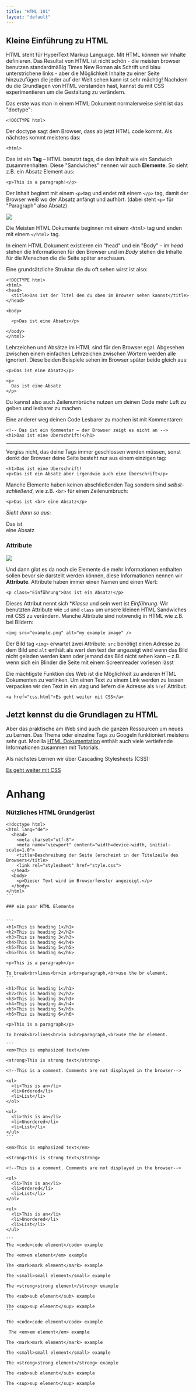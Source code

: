 ```yaml
---
title: "HTML 101"
layout: "default"
---
```


## Kleine Einführung zu HTML

HTML steht für HyperText Markup Language. Mit HTML können wir Inhalte definieren. Das Resultat von HTML ist nicht schön - die meisten browser benutzen standardmäßig Times New Roman als Schrift und blau unterstrichene links - aber die Möglichkeit Inhalte zu einer Seite hinzuzufügen die jeder auf der Welt sehen kann ist sehr mächtig! Nachdem du die Grundlagen von HTML verstanden hast, kannst du mit CSS experimentieren um die Gestaltung zu verändern. 

Das erste was man in einem HTML Dokument normalerweise sieht ist das "doctype":

```
<!DOCTYPE html>
```
Der doctype sagt dem Browser, dass ab jetzt HTML code kommt. Als nächstes kommt meistens das:

```
<html>
```

Das ist ein **Tag** – HTML benutzt tags, die den Inhalt wie ein Sandwich zusammenhalten. Diese "Sandwiches" nennen wir auch **Elemente**. So sieht z.B. ein Absatz Element aus:

```
<p>This is a paragraph!</p>
```
Der Inhalt beginnt mit einem `<p>`tag und endet mit einem `</p>` tag, damit der Browser weiß wo der Absatz anfängt und aufhört. (dabei steht `<p>` für "Paragraph" also Absatz)

![](assets/html-element.png)

Die Meisten HTML Dokumente beginnen mit einem `<html>` tag und enden mit einem `</html>` tag.

In einem HTML Dokument existieren ein "head" und ein "Body" – im *head* stehen die Informationen für den Browser und im *Body* stehen die Inhalte für die Menschen die die Seite später anschauen.

Eine grundsätzliche Struktur die du oft sehen wirst ist also:

```
<!DOCTYPE html>
<html>
<head>
  <title>Das ist der Titel den du oben im Browser sehen kannst</title>
</head>

<body>
  
  <p>Das ist eine Absatz</p>
  
</body>
</html>
```

Lehrzeichen und Absätze im HTML sind für den Browser egal. Abgesehen zwischen einem einfachen Lehrzeichen zwischen Wörtern werden alle ignoriert.
Diese beiden Beispiele sehen im Browser später beide gleich aus:

```
<p>Das ist eine Absatz</p>
```

```
<p>
  Das ist eine Absatz
</p>
```
Du kannst also auch Zeilenumbrüche nutzen um deinen Code mehr Luft zu geben und lesbarer zu machen. 


Eine anderer weg deinen Code Lesbarer zu machen ist mit Kommentaren:

```
<!-- Das ist ein Kommentar – der Browser zeigt es nicht an -->
<h1>Das ist eine Überschrift!</h1>
```
---
Vergiss nicht, das deine Tags immer geschlossen werden müssen, sonst denkt der Browser deine Seite besteht nur aus einem einzigen tag:

```
<h1>Das ist eine Überschrift!
<p>Das ist ein Absatz aber irgendwie auch eine Überschrift</p>
```
Manche Elemente haben keinen abschließenden Tag sondern sind *selbst-schließend*, wie z.B. `<br>` für einen Zeilenumbruch:

```
<p>Das ist <br> eine Absatz</p>
```
*Sieht dann so aus:*
<p>Das ist <br> eine Absatz</p>

### Attribute

![](assets/html-attribute.png)

Und dann gibt es da noch die Elemente die mehr Informationen enthalten sollen bevor sie darstellt werden können, diese Informationen nennen wir **Attribute**. Attribute haben immer einen Namen und einen Wert:

```
<p class="Einführung">Das ist ein Absatz!</p>
```

Dieses Attribut nennt sich **Klasse* und sein wert ist *Einführung*. Wir benutzten Attribute wie `id` und `class` um unsere kleinen HTML Sandwiches mit CSS zu verändern. 
Manche Attribute sind notwendig in HTML wie z.B. bei Bildern:

```
<img src="example.png" alt="my example image" />
```
Der Bild tag `<img>` erwartet zwei Attribute: `src` benötigt einen Adresse zu dem Bild und `alt` enthält als wert den text der angezeigt wird wenn das Bild nicht geladen werden kann oder jemand das Bild nicht sehen kann – z.B. wenn sich ein Blinder die Seite mit einem Screenreader vorlesen lässt 

Die mächtigste Funktion des Web ist die Möglichkeit zu anderen HTML Dokumenten zu verlinken. Um einen Text zu einem Link werden zu lassen verpacken wir den Text in ein `a`tag und liefern die Adresse als `href` Attribut:


```
<a href="css.html">Es geht weiter mit CSS</a>
```


## Jetzt kennst du die Grundlagen zu HTML

Aber das praktische am Web sind auch die ganzen Ressourcen um neues zu Lernen. Das Thema oder einzelne Tags zu Googeln funktioniert meistens sehr gut. Mozilla [HTML Dokumentation](https://developer.mozilla.org/en-US/docs/Web/HTML) enthält auch viele vertiefende Informationen zusammen mit Tutorials.

Als nächstes Lernen wir über Cascading Stylesheets (CSS):

<a href="./css.html">Es geht weiter mit CSS</a>

# Anhang
### Nützliches HTML Grundgerüst

````
<!doctype html>
<html lang="de">
  <head>
    <meta charset="utf-8">
    <meta name="viewport" content="width=device-width, initial-scale=1.0">
    <title>Beschreibung der Seite (erscheint in der Titelzeile des Browsers</title>
    <link rel="stylesheet" href="style.css">
  </head>
  <body>
    <p>Dieser Text wird im Browserfenster angezeigt.</p>
  </body>
</html>
```

### ein paar HTML Elemente


```
<h1>This is heading 1</h1>
<h2>This is heading 2</h2>
<h3>This is heading 3</h3>
<h4>This is heading 4</h4>
<h5>This is heading 5</h5>
<h6>This is heading 6</h6>

<p>This is a paragraph</p>

To break<br>lines<br>in a<br>paragraph,<br>use the br element.
```

<h1>This is heading 1</h1>
<h2>This is heading 2</h2>
<h3>This is heading 3</h3>
<h4>This is heading 4</h4>
<h5>This is heading 5</h5>
<h6>This is heading 6</h6>

<p>This is a paragraph</p>

To break<br>lines<br>in a<br>paragraph,<br>use the br element.

```
<em>This is emphasized text</em>

<strong>This is strong text</strong>

<!--This is a comment. Comments are not displayed in the browser-->

<ol>
  <li>This is an</li>
  <li>Ordered</li>
  <li>List</li>
</ol>

<ul>
  <li>This is an</li>
  <li>Unordered</li>
  <li>List</li>
</ul>
```

<em>This is emphasized text</em>

<strong>This is strong text</strong>

<!--This is a comment. Comments are not displayed in the browser-->

<ol>
  <li>This is an</li>
  <li>Ordered</li>
  <li>List</li>
</ol>

<ul>
  <li>This is an</li>
  <li>Unordered</li>
  <li>List</li>
</ul>

```
The <code>code element</code> example

The <em>em element</em> example

The <mark>mark element</mark> example

The <small>small element</small> example

The <strong>strong element</strong> example

The <sub>sub element</sub> example
 
The <sup>sup element</sup> example
```

The <code>code element</code> example

 The <em>em element</em> example

The <mark>mark element</mark> example

The <small>small element</small> example

The <strong>strong element</strong> example

The <sub>sub element</sub> example
 
The <sup>sup element</sup> example